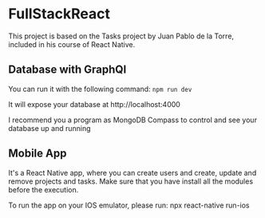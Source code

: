 # FullStackReact
This project is based on the Tasks project by Juan Pablo de la Torre, included in his course of React Native.

## Database with GraphQl
You can run it with the following command:
`npm run dev`

It will expose your database at http://localhost:4000

I recommend you a program as MongoDB Compass to control and see your database up and running

## Mobile App
It's a React Native app, where you can create users and create, update and remove projects and tasks.
Make sure that you have install all the modules before the execution.

To run the app on your IOS emulator, please run: npx react-native run-ios
